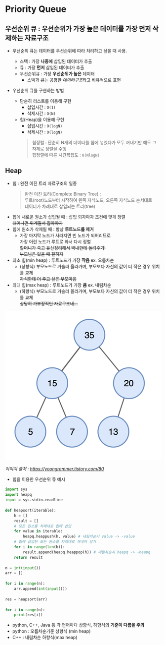 # Priority Queue
## 우선순위 큐 : 우선순위가 가장 높은 데이터를 가장 먼저 삭제하는 자료구조
- 우선순위 큐는 데이터를 우선순위에 따라 처리하고 싶을 때 사용.
    - 스택 : 가장 **나중에** 삽입된 데이터가 추출
    - 큐 : 가장 **먼저** 삽입된 데이터가 추출
    - 우선순위큐 : 가장 **우선순위가 높은** 데이터
        - 스택과 큐는 공평한 *데이터구조*라고 비유적으로 표현

- 우선순위 큐를 구현하는 방법
    - 단순히 리스트를 이용해 구현
        - 삽입시간 : `O(1)`
        - 삭제시간 : `O(N)`
    - 힙(Heap)을 이용해 구현 
        - 삽입시간 : `O(logN)`
        - 삭제시간 : `O(logN)`
        > 힙정렬 : 단순히 N개의 데이터를 힙에 넣었다가 모두 꺼내기만 해도 그 자체로 정렬을 수행   
            힙정렬에 따른 시간복잡도 : `O(NlogN)`

## Heap
- 힙 : 완전 이진 트리 자료구조의 일종
    > 완전 이진 트리(Complete Binary Tree) :  
        루트(root)노드부터 시작하여 왼쪽 자식노드, 오른쪽 자식노드 순서대로  
        데이터가 차례대로 삽입되는 트리(tree)
- 힙에 새로운 원소가 삽입될 때 : 삽입 되자마자 조건에 맞게 정렬  
    ~~태어나면 위계질서 잡아야지~~
- 힙에 원소가 삭제될 때 : 항상 **루트노드를 제거**  
    - 가장 마지막 노드가 사라지면 빈 노드가 되버리므로  
        가장 어린 노드가 루트로 와서 다시 정렬  
        ~~할머니가 죽고 유산정리해서 막내한테 돌려주기!~~  
        ~~부모님은 있을 때 잘하자~~
- 최소 힙(min heap) : 루트노드가 가장 **작음** ex. 오름차순
    - (상향식) 부모노드로 거슬러 올라가며, 부모보다 자신의 값이 더 작은 경우 위치를 교체  
        ~~자식한테 더 주고 싶은 부모마음~~
- 최대 힙(max heap) : 루트노드가 가장 **큼** ex. 내림차순
    - (하향식) 부모노드로 거슬러 올라가며, 부모보다 자신의 값이 더 작은 경우 위치를 교체  
        ~~상당히 가부장적인 자료구조네...~~

![heap](./assets/heap.png)

*이미지 출처 : https://yoongrammer.tistory.com/80*

- 힙을 이용한 우선순위 큐 예시
```python
import sys
import heapq
input = sys.stdin.readline

def heapsort(iterable):
    h = []
    result = []
    # 모든 원소를 차례대로 힙에 삽입
    for value in iterable:
        heapq.heappush(h, value) # 내림차순시 value -> -value
    # 힙에 삽입된 모든 원소를 차례대로 꺼내어 담기
    for i in range(len(h)):
        result.append(heapq.heappop(h)) # 내림차순시 heapq -> -heapq
    return result

n = int(input())
arr = []

for i in range(n):
    arr.append(int(input()))

res = heapsort(arr)

for i in range(n):
    print(res[i])
```

- python, C++, Java 등 각 언어마다 상향식, 하향식의 **기준이 다름을 주의**
- python : 오름차순기준 상향식 (min heap)
- C++ : 내림차순 하향식(max heap)
